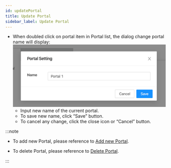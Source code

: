 ```yaml
---
id: updatePortal
title: Update Portal
sidebar_label: Update Portal
---
```


- When doubled click on portal item in Portal list, the dialog change portal name will display:
![](../../static/img/docs/portalManagement/update-portal-dialog.png)
  - Input new name of the current portal.
  - To save new name, click “Save” button.
  - To cancel any change, click the close icon or “Cancel” button.

:::note

- To add new Portal, please reference to [Add new Portal](addPortal).

- To delete Portal, please reference to [Delete Portal](deletePortal).

:::
